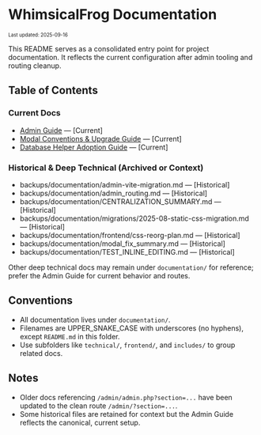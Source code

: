 # WhimsicalFrog Documentation

<sub><sup>Last updated: 2025-09-16</sup></sub>

This README serves as a consolidated entry point for project documentation. It reflects the current configuration after admin tooling and routing cleanup.

## Table of Contents

### Current Docs
- [Admin Guide](./ADMIN_GUIDE.md) — [Current]
- [Modal Conventions & Upgrade Guide](./technical/MODAL_CONVENTIONS_AND_UPGRADE_GUIDE.md) — [Current]
- [Database Helper Adoption Guide](./includes/db-helper-adoption.md) — [Current]

### Historical & Deep Technical (Archived or Context)
- backups/documentation/admin-vite-migration.md — [Historical]
- backups/documentation/admin_routing.md — [Historical]
- backups/documentation/CENTRALIZATION_SUMMARY.md — [Historical]
- backups/documentation/migrations/2025-08-static-css-migration.md — [Historical]
- backups/documentation/frontend/css-reorg-plan.md — [Historical]
- backups/documentation/modal_fix_summary.md — [Historical]
- backups/documentation/TEST_INLINE_EDITING.md — [Historical]

Other deep technical docs may remain under `documentation/` for reference; prefer the Admin Guide for current behavior and routes.

## Conventions
- All documentation lives under `documentation/`.
- Filenames are UPPER_SNAKE_CASE with underscores (no hyphens), except `README.md` in this folder.
- Use subfolders like `technical/`, `frontend/`, and `includes/` to group related docs.

## Notes
- Older docs referencing `/admin/admin.php?section=...` have been updated to the clean route `/admin/?section=...`.
- Some historical files are retained for context but the Admin Guide reflects the canonical, current setup.

